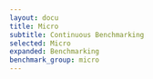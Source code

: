 ```yaml
---
layout: docu
title: Micro
subtitle: Continuous Benchmarking
selected: Micro
expanded: Benchmarking
benchmark_group: micro
---
```

